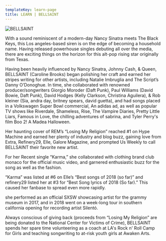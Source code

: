 ```yaml
---
templateKey: learn-page
title: LEARN | BELLSAINT
---
```


![BELLSAINT](/img/bellsaint-latest-single.jpg 'BELLSAINT')

With a sound reminiscent of a modern-day Nancy Sinatra meets The Black Keys, this Los angeles-based siren is on the edge of becoming a household name. Having released powerhouse singles debuting all over the media, there are exciting things on the horizon for this alt-pop rising star originally from Texas.

Having been heavily influenced by Nancy Sinatra, Johnny Cash, & Queen, BELLSAINT (Caroline Brooks) began polishing her craft and earned her stripes writing for other artists, including Natalie Imbruglia and The Script’s Danny O’Donoghue. In time, she collaborated with renowned producer/songwriters Giorgio Moroder (Daft Punk), Paul Williams (David Bowie, Daft Punk), David Hodges (Kelly Clarkson, Christina Aguilera), & Rob kleiner (Sia, andra day, britney spears, david guetta), and had songs placed in a Volkswagen Super Bowl commercial, An adidas ad, as well as popular TV shows like Riverdale, Shameless, Rise, The Vampire Diaries, Pretty Little Liars, Famous in Love, the chilling adventures of sabrina, and Tyler Perry's film Boo 2! A Madea Halloween.

Her haunting cover of REM’s “Losing My Religion” reached #1 on Hype Machine and earned her plenty of industry and blog buzz, gaining love from Extra, Refinery29, Elle, Galore Magazine, and prompted Us Weekly to call BELLSAINT their favorite new artist.

For her Recent single “Karma,” she collaborated with clothing brand club monaco for the official music video, and garnered enthusiastic buzz for the song as well as the fashion.

“Karma” was listed at #6 on Elle’s “Best songs of 2018 (so far)” and refinery29 listed her at #3 for “Best Song lyrics of 2018 (So far).” This caused her fanbase to spread even more rapidly.

she performed as an official SXSW showcasing artist for the grammy museum in 2017, and in 2018 went on a week-long tour in southern california opening for recording artist Silentó.

Always conscious of giving back (proceeds from “Losing My Religion” are being donated to the National Center for Victims of Crime), BELLSAINT spends her spare time volunteering as a coach at LA's Rock n' Roll Camp for Girls and teaching songwriting to at-risk youth girls at Awaken Arts.
